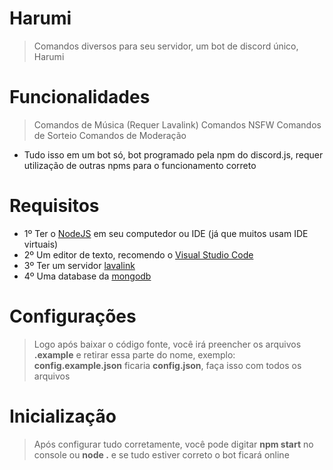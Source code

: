 # Harumi
> Comandos diversos para seu servidor, um bot de discord único, Harumi
# Funcionalidades
> Comandos de Música (Requer Lavalink)
> Comandos NSFW
> Comandos de Sorteio
> Comandos de Moderação
- Tudo isso em um bot só, bot programado pela npm do discord.js, requer utilização de outras npms para o funcionamento correto
# Requisitos
- 1º Ter o [NodeJS](https://nodejs.org/) em seu computedor ou IDE (já que muitos usam IDE virtuais)
- 2º Um editor de texto, recomendo o [Visual Studio Code](https://code.visualstudio.com/)
- 3º Ter um servidor [lavalink](https://github.com/Frederikam/Lavalink)
- 4º Uma database da [mongodb](https://www.mongodb.com/)
# Configurações
> Logo após baixar o código fonte, você irá preencher os arquivos **.example** e retirar essa parte do nome, exemplo: **config.example.json** ficaria **config.json**, faça isso com todos os arquivos
# Inicialização
> Após configurar tudo corretamente, você pode digitar **npm start** no console ou **node .** e se tudo estiver correto o bot ficará online